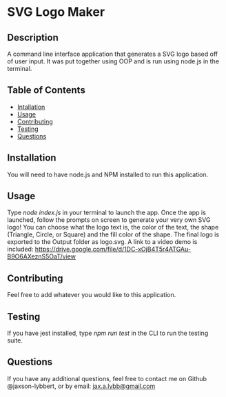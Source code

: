 # SVG Logo Maker

## Description

A command line interface application that generates a SVG logo based off of user input. It was put together using OOP and is run using node.js in the terminal.

## Table of Contents

- [Intallation](#installation)
- [Usage](#usage)
- [Contributing](#contributing)
- [Testing](#testing)
- [Questions](#questions)

## Installation

You will need to have node.js and NPM installed to run this application.

## Usage

Type _node index.js_ in your terminal to launch the app. Once the app is launched, follow the prompts on screen to generate your very own SVG logo! You can choose what the logo text is, the color of the text, the shape (Triangle, Circle, or Square) and the fill color of the shape. The final logo is exported to the Output folder as logo.svg.
A link to a video demo is included: https://drive.google.com/file/d/1DC-xOjB4T5r4ATGAu-B9O6AXeznS5OaT/view

## Contributing

Feel free to add whatever you would like to this application.

## Testing

If you have jest installed, type _npm run test_ in the CLI to run the testing suite.

## Questions

If you have any additional questions, feel free to contact me on Github @jaxson-lybbert, or by email: jax.a.lybb@gmail.com
